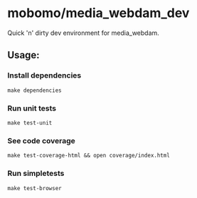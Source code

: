 # mobomo/media_webdam_dev

Quick 'n' dirty dev environment for media_webdam.

## Usage:

### Install dependencies

`make dependencies`

### Run unit tests

`make test-unit`

### See code coverage

`make test-coverage-html && open coverage/index.html`

### Run simpletests

`make test-browser`

